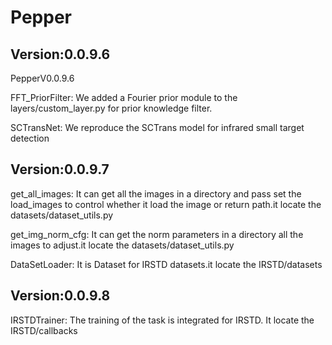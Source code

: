 # Pepper
## Version:0.0.9.6
PepperV0.0.9.6

FFT_PriorFilter: We added a Fourier prior module to the layers/custom_layer.py for prior knowledge filter.

SCTransNet: We reproduce the SCTrans model for infrared small target detection

## Version:0.0.9.7
get_all_images: It can get all the images in a directory and pass set the load_images to control whether it load the image or return path.it locate the datasets/dataset_utils.py

get_img_norm_cfg: It can get the norm parameters in a directory all the images to adjust.it locate the datasets/dataset_utils.py

DataSetLoader: It is Dataset for IRSTD datasets.it locate the IRSTD/datasets

## Version:0.0.9.8
IRSTDTrainer: The training of the task is integrated for IRSTD. It locate the IRSTD/callbacks
